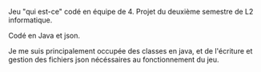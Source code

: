 Jeu "qui est-ce" codé en équipe de 4. Projet du deuxième semestre de L2 informatique.

Codé en Java et json.

Je me suis principalement occupée des classes en java, et de l'écriture et gestion des fichiers json nécéssaires au fonctionnement du jeu.
